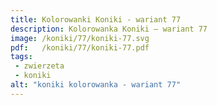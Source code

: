 ```yaml
---
title: Kolorowanki Koniki - wariant 77
description: Kolorowanka Koniki – wariant 77
image: /koniki/77/koniki-77.svg
pdf:   /koniki/77/koniki-77.pdf
tags:
 - zwierzeta
 - koniki
alt: "koniki kolorowanka - wariant 77"
---
```

